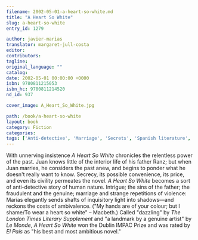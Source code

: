 ```yaml
---
filename: 2002-05-01-a-heart-so-white.md
title: "A Heart So White"
slug: a-heart-so-white
entry_id: 1279

author: javier-marias
translator: margaret-jull-costa
editor: 
contributors: 
tagline: 
original_language: ""
catalog: 
date: 2002-05-01 00:00:00 +0000 
isbn: 9780811215053
isbn_hc: 9780811214520
nd_id: 937

cover_image: A_Heart_So_White.jpg

path: /book/a-heart-so-white
layout: book
category: Fiction
categories: 
tags: ['Anti-detective', 'Marriage', 'Secrets', 'Spanish literature', 'Spanish Novelist', 'Translation from Spanish', 'Violence']
---
```

With unnerving insistence *A Heart So White* chronicles the relentless power of the past. Juan knows little of the interior life of his father Ranz; but when Juan marries, he considers the past anew, and begins to ponder what he doesn't really want to know. Secrecy, its possible convenience, its price, and even its civility permeates the novel. *A Heart So White* becomes a sort of anti-detective story of human nature. Intrigue; the sins of the father; the fraudulent and the genuine; marriage and strange repetitions of violence: Marías elegantly sends shafts of inquisitory light into shadows––and reckons the costs of ambivalence. ("My hands are of your colour; but I shame/To wear a heart so white" – Macbeth.) Called "dazzling" by *The London Times Literary Supplement* and "a landmark by a genuine artist" by *Le Monde*, *A Heart So White* won the Dublin IMPAC Prize and was rated by *El País* as "his best and most ambitious novel."





